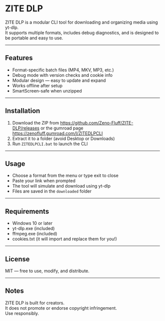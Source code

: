 # ZITE DLP

ZITE DLP is a modular CLI tool for downloading and organizing media using yt-dlp.  
It supports multiple formats, includes debug diagnostics, and is designed to be portable and easy to use.

---

## Features

- Format-specific batch files (MP4, MKV, MP3, etc.)
- Debug mode with version checks and cookie info
- Modular design — easy to update and expand
- Works offline after setup
- SmartScreen-safe when unzipped

---

## Installation

1. Download the ZIP from https://github.com/Zeno-Fluff/ZITE-DLP/releases or the gumroad page https://zenofluff.gumroad.com/l/ZITEDLPCLI
2. Extract it to a folder (avoid Desktop or Downloads)
3. Run `ZITEDLPCLI.bat` to launch the CLI

---

## Usage
- Choose a format from the menu or type exit to close
- Paste your link when prompted
- The tool will simulate and download using yt-dlp
- Files are saved in the `downloaded` folder

---

## Requirements

- Windows 10 or later
- yt-dlp.exe (included)
- ffmpeg.exe (included)
- cookies.txt (it will import and replace them for you!)

---

## License

MIT — free to use, modify, and distribute.

---

## Notes

ZITE DLP is built for creators.  
It does not promote or endorse copyright infringement.  
Use responsibly.
